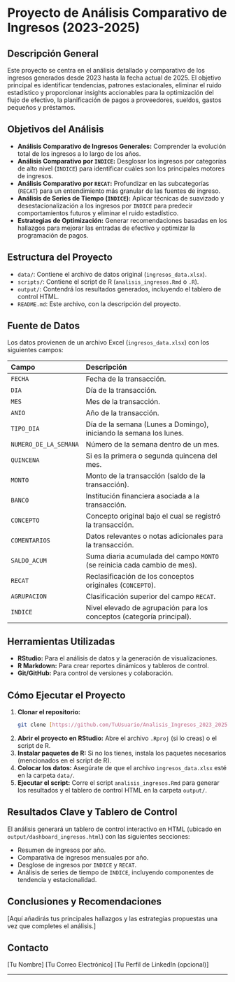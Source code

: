# Proyecto de Análisis Comparativo de Ingresos (2023-2025)

## Descripción General

Este proyecto se centra en el análisis detallado y comparativo de los ingresos generados desde 2023 hasta la fecha actual de 2025. El objetivo principal es identificar tendencias, patrones estacionales, eliminar el ruido estadístico y proporcionar insights accionables para la optimización del flujo de efectivo, la planificación de pagos a proveedores, sueldos, gastos pequeños y préstamos.

## Objetivos del Análisis

* **Análisis Comparativo de Ingresos Generales:** Comprender la evolución total de los ingresos a lo largo de los años.
* **Análisis Comparativo por `INDICE`:** Desglosar los ingresos por categorías de alto nivel (`INDICE`) para identificar cuáles son los principales motores de ingresos.
* **Análisis Comparativo por `RECAT`:** Profundizar en las subcategorías (`RECAT`) para un entendimiento más granular de las fuentes de ingreso.
* **Análisis de Series de Tiempo (`INDICE`):** Aplicar técnicas de suavizado y desestacionalización a los ingresos por `INDICE` para predecir comportamientos futuros y eliminar el ruido estadístico.
* **Estrategias de Optimización:** Generar recomendaciones basadas en los hallazgos para mejorar las entradas de efectivo y optimizar la programación de pagos.

## Estructura del Proyecto

* `data/`: Contiene el archivo de datos original (`ingresos_data.xlsx`).
* `scripts/`: Contiene el script de R (`analisis_ingresos.Rmd` o `.R`).
* `output/`: Contendrá los resultados generados, incluyendo el tablero de control HTML.
* `README.md`: Este archivo, con la descripción del proyecto.

## Fuente de Datos

Los datos provienen de un archivo Excel (`ingresos_data.xlsx`) con los siguientes campos:

| Campo                | Descripción                                                                                              |
| :------------------- | :------------------------------------------------------------------------------------------------------- |
| `FECHA`              | Fecha de la transacción.                                                                                |
| `DIA`                | Día de la transacción.                                                                                   |
| `MES`                | Mes de la transacción.                                                                                   |
| `ANIO`               | Año de la transacción.                                                                                   |
| `TIPO_DIA`           | Día de la semana (Lunes a Domingo), iniciando la semana los lunes.                                      |
| `NUMERO_DE_LA_SEMANA` | Número de la semana dentro de un mes.                                                                    |
| `QUINCENA`           | Si es la primera o segunda quincena del mes.                                                            |
| `MONTO`              | Monto de la transacción (saldo de la transacción).                                                      |
| `BANCO`              | Institución financiera asociada a la transacción.                                                        |
| `CONCEPTO`           | Concepto original bajo el cual se registró la transacción.                                               |
| `COMENTARIOS`        | Datos relevantes o notas adicionales para la transacción.                                                |
| `SALDO_ACUM`         | Suma diaria acumulada del campo `MONTO` (se reinicia cada cambio de mes).                                |
| `RECAT`              | Reclasificación de los conceptos originales (`CONCEPTO`).                                                |
| `AGRUPACION`         | Clasificación superior del campo `RECAT`.                                                                |
| `INDICE`             | Nivel elevado de agrupación para los conceptos (categoría principal).                                    |

## Herramientas Utilizadas

* **RStudio:** Para el análisis de datos y la generación de visualizaciones.
* **R Markdown:** Para crear reportes dinámicos y tableros de control.
* **Git/GitHub:** Para control de versiones y colaboración.

## Cómo Ejecutar el Proyecto

1.  **Clonar el repositorio:**
    ```bash
    git clone [https://github.com/TuUsuario/Analisis_Ingresos_2023_2025.git](https://github.com/TuUsuario/Analisis_Ingresos_2023_2025.git)
    ```
2.  **Abrir el proyecto en RStudio:** Abre el archivo `.Rproj` (si lo creas) o el script de R.
3.  **Instalar paquetes de R:** Si no los tienes, instala los paquetes necesarios (mencionados en el script de R).
4.  **Colocar los datos:** Asegúrate de que el archivo `ingresos_data.xlsx` esté en la carpeta `data/`.
5.  **Ejecutar el script:** Corre el script `analisis_ingresos.Rmd` para generar los resultados y el tablero de control HTML en la carpeta `output/`.

## Resultados Clave y Tablero de Control

El análisis generará un tablero de control interactivo en HTML (ubicado en `output/dashboard_ingresos.html`) con las siguientes secciones:

* Resumen de ingresos por año.
* Comparativa de ingresos mensuales por año.
* Desglose de ingresos por `INDICE` y `RECAT`.
* Análisis de series de tiempo de `INDICE`, incluyendo componentes de tendencia y estacionalidad.

## Conclusiones y Recomendaciones

[Aquí añadirás tus principales hallazgos y las estrategias propuestas una vez que completes el análisis.]

## Contacto

[Tu Nombre]
[Tu Correo Electrónico]
[Tu Perfil de LinkedIn (opcional)]

---
